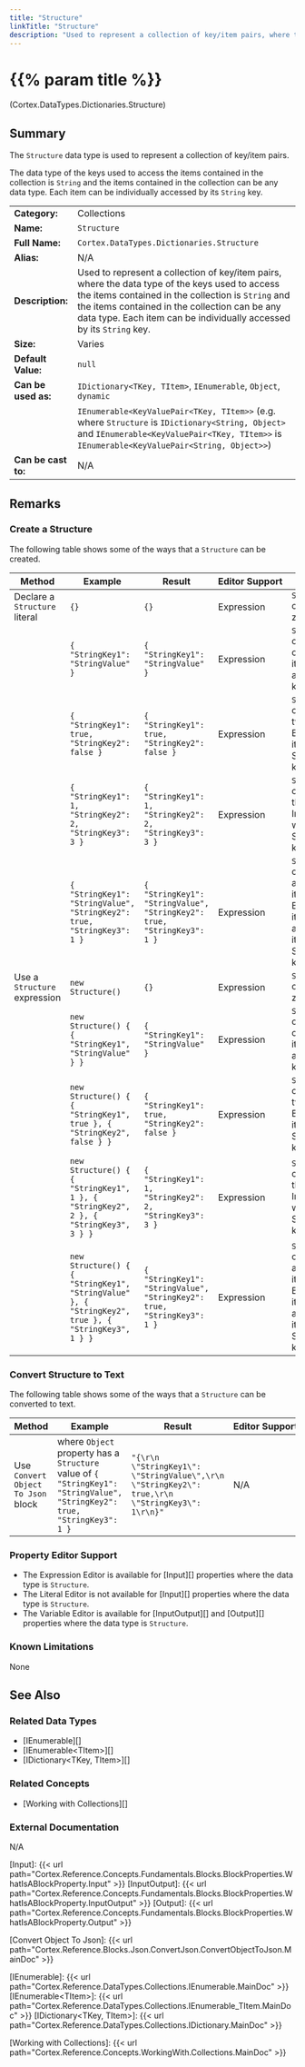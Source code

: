 ```yaml
---
title: "Structure"
linkTitle: "Structure"
description: "Used to represent a collection of key/item pairs, where the data type of the keys used to access the items contained in the collection is `String` and the items contained in the collection can be any data type. Each item can be individually accessed by its `String` key."
---
```


# {{% param title %}}

<p class="namespace">(Cortex.DataTypes.Dictionaries.Structure)</p>

## Summary

The `Structure` data type is used to represent a collection of key/item pairs.

The data type of the keys used to access the items contained in the collection is `String` and the items contained in the collection can be any data type. Each item can be individually accessed by its `String` key.

| | |
|-|-|
| **Category:**          | Collections                                                   |
| **Name:**              | `Structure`                                                   |
| **Full Name:**         | `Cortex.DataTypes.Dictionaries.Structure`                     |
| **Alias:**             | N/A                                                           |
| **Description:**       | Used to represent a collection of key/item pairs, where the data type of the keys used to access the items contained in the collection is `String` and the items contained in the collection can be any data type. Each item can be individually accessed by its `String` key.            |
| **Size:**              | Varies                                                        |
| **Default Value:**     | `null`                                                        |
| **Can be used as:**    | `IDictionary<TKey, TItem>`, `IEnumerable`, `Object`, `dynamic` |
|                        | `IEnumerable<KeyValuePair<TKey, TItem>>` (e.g. where `Structure` is `IDictionary<String, Object>` and `IEnumerable<KeyValuePair<TKey, TItem>>` is `IEnumerable<KeyValuePair<String, Object>>`) |
| **Can be cast to:**    |  N/A |

## Remarks

### Create a Structure

The following table shows some of the ways that a `Structure` can be created.

| Method | Example | Result | Editor&nbsp;Support | Notes |
|-|-|-|-|-|
| Declare a `Structure` literal | `{}` | `{}` | Expression | `Structure` containing zero items |
| | `{ "StringKey1": "StringValue" }` | `{ "StringKey1": "StringValue" }` | Expression | `Structure` containing one String item with a String key |
| | `{ "StringKey1": true, "StringKey2": false }` | `{ "StringKey1": true, "StringKey2": false }` | Expression | `Structure` containing two Boolean items with String keys |
| | `{ "StringKey1": 1, "StringKey2": 2, "StringKey3": 3 }`| `{ "StringKey1": 1, "StringKey2": 2, "StringKey3": 3 }` | Expression | `Structure` containing three Int32 item with String keys|
| | `{ "StringKey1": "StringValue", "StringKey2": true, "StringKey3": 1 }`| `{ "StringKey1": "StringValue", "StringKey2": true, "StringKey3": 1 }` | Expression | `Structure` containing a String item, a Boolean item and an Int32 item with String keys |
| Use a `Structure` expression | `new Structure()` | `{}` | Expression | `Structure` containing zero items |
| | `new Structure() { { "StringKey1", "StringValue" } }` | `{ "StringKey1": "StringValue" }` | Expression | `Structure` containing one String item with a String key |
| | `new Structure() { { "StringKey1", true }, { "StringKey2", false } }` | `{ "StringKey1": true, "StringKey2": false }` | Expression | `Structure` containing two Boolean items with String keys |
| | `new Structure() { { "StringKey1", 1 }, { "StringKey2", 2 }, { "StringKey3", 3 } }`| `{ "StringKey1": 1, "StringKey2": 2, "StringKey3": 3 }` | Expression | `Structure` containing three Int32 item with String keys|
| | `new Structure() { { "StringKey1", "StringValue" }, { "StringKey2", true }, { "StringKey3", 1 } }`| `{ "StringKey1": "StringValue", "StringKey2": true, "StringKey3": 1 }` | Expression | `Structure` containing a String item, a Boolean item and an Int32 item with String keys |

### Convert Structure to Text

The following table shows some of the ways that a `Structure` can be converted to text.

| Method | Example | Result | Editor&nbsp;Support | Notes |
|-|-|-|-|-|
| Use `Convert Object To Json` block    | where `Object` property has a `Structure` value of `{ "StringKey1": "StringValue", "StringKey2": true, "StringKey3": 1 }` | `"{\r\n  \"StringKey1\": \"StringValue\",\r\n  \"StringKey2\": true,\r\n  \"StringKey3\": 1\r\n}"` | N/A | See [Convert Object To Json][] |

### Property Editor Support

* The Expression Editor is available for [Input][] properties where the data type is `Structure`.
* The Literal Editor is not available for [Input][] properties where the data type is `Structure`.
* The Variable Editor is available for [InputOutput][] and [Output][] properties where the data type is `Structure`.

### Known Limitations

None

## See Also

### Related Data Types

* [IEnumerable][]
* [IEnumerable&lt;TItem&gt;][]
* [IDictionary&lt;TKey, TItem&gt;][]

### Related Concepts

* [Working with Collections][]

### External Documentation

N/A

[Input]: {{< url path="Cortex.Reference.Concepts.Fundamentals.Blocks.BlockProperties.WhatIsABlockProperty.Input" >}}
[InputOutput]: {{< url path="Cortex.Reference.Concepts.Fundamentals.Blocks.BlockProperties.WhatIsABlockProperty.InputOutput" >}}
[Output]: {{< url path="Cortex.Reference.Concepts.Fundamentals.Blocks.BlockProperties.WhatIsABlockProperty.Output" >}}

[Convert Object To Json]: {{< url path="Cortex.Reference.Blocks.Json.ConvertJson.ConvertObjectToJson.MainDoc" >}}

[IEnumerable]: {{< url path="Cortex.Reference.DataTypes.Collections.IEnumerable.MainDoc" >}}
[IEnumerable&lt;TItem&gt;]: {{< url path="Cortex.Reference.DataTypes.Collections.IEnumerable_TItem.MainDoc" >}}
[IDictionary&lt;TKey, TItem&gt;]: {{< url path="Cortex.Reference.DataTypes.Collections.IDictionary.MainDoc" >}}

[Working with Collections]: {{< url path="Cortex.Reference.Concepts.WorkingWith.Collections.MainDoc" >}}
